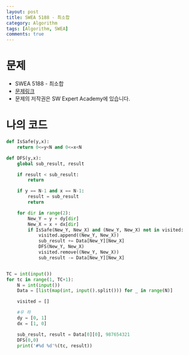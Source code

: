 ```yaml
---
layout: post
title: SWEA 5188 - 최소합
category: Algorithm
tags: [Algorithm, SWEA]
comments: true
---
```




# 문제

-  SWEA 5188 - 최소합
-  [문제링크](<https://www.swexpertacademy.com/main/learn/course/subjectDetail.do?courseId=AVuPDYSqAAbw5UW6&subjectId=AWUYDrI61lYDFAVT#>)
-  문제의 저작권은 SW Expert Academy에 있습니다.



# 나의 코드


```python
def IsSafe(y,x):
    return 0<=y<N and 0<=x<N

def DFS(y,x):
    global sub_result, result

    if result < sub_result:
        return

    if y == N-1 and x == N-1:
        result = sub_result
        return

    for dir in range(2):
        New_Y = y + dy[dir]
        New_X = x + dx[dir]
        if IsSafe(New_Y, New_X) and (New_Y, New_X) not in visited:
            visited.append((New_Y, New_X))
            sub_result += Data[New_Y][New_X]
            DFS(New_Y, New_X)
            visited.remove((New_Y, New_X))
            sub_result -= Data[New_Y][New_X]


TC = int(input())
for tc in range(1, TC+1):
    N = int(input())
    Data = [list(map(int, input().split())) for _ in range(N)]

    visited = []

    #우 하
    dy = [0, 1]
    dx = [1, 0]

    sub_result, result = Data[0][0], 987654321
    DFS(0,0)
    print('#%d %d'%(tc, result))
```



